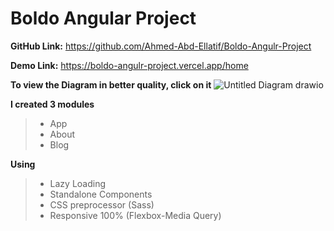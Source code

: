 # Boldo Angular Project 

**GitHub Link:**  https://github.com/Ahmed-Abd-Ellatif/Boldo-Angulr-Project

**Demo Link:** https://boldo-angulr-project.vercel.app/home


**To view the Diagram in better quality, click on it**
![Untitled Diagram drawio](https://github.com/Ahmed-Abd-Ellatif/Boldo-Angulr-Project/assets/61418344/e283c8c3-a260-485d-9f8b-45f4fad630a2)

**I created 3 modules** 

> - App
> - About
> - Blog

**Using** 

> - Lazy Loading 
> - Standalone Components
> - CSS preprocessor (Sass)
> - Responsive 100% (Flexbox-Media Query)

